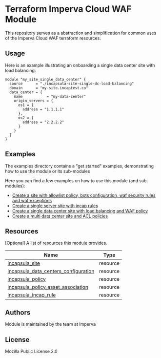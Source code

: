 # Terraform Imperva Cloud WAF Module


This repository serves as a abstraction and simplification for common uses of the Imperva Cloud WAF terraform resources. 


## Usage

Here is an example illustrating an onboarding a single data center site with load balancing:
  

```hcl
module "my_site_single_data_center" {
  source      = "./incapsula-site-single-dc-load-balancing"
  domain      = "my-site.incaptest.co"
  data_center = {
    name           = "my-data-center"
    origin_servers = {
      os1 = {
        address = "1.1.1.1"
      },
      os2 = {
        address = "2.2.2.2"
      }
    }
  }
}
```

## Examples

The examples directory contains a "get started" examples, demonstrating how to use the module or its sub-modules

Here you can find a few examples on how to use this module (and sub-modules):

- [Create a site with allowlist policy, bots configuration, waf security rules and waf exceptions](examples/quickstart-site)
- [Create a single server site with incap rules](examples/single-server-site)
- [Create a single data center site with load balancing and WAF policy](examples/single-data-center-load-blancing-site)
- [Create a multi data center site and ACL policies](examples/multi-data-center-site)


## Resources

[Optional] A list of resources this module provides.

| Name | Type |
|------|------|
| [incapsula_site](https://registry.terraform.io/providers/imperva/incapsula/latest/docs/resources/site) | resource |
| [incapsula_data_centers_configuration](https://registry.terraform.io/providers/imperva/incapsula/latest/docs/resources/data_centers_configuration) | resource |
| [incapsula_policy](https://registry.terraform.io/providers/imperva/incapsula/latest/docs/resources/policy) | resource |
| [incapsula_policy_asset_association](https://registry.terraform.io/providers/imperva/incapsula/latest/docs/resources/policy_asset_association) | resource |
| [incapsula_incap_rule](https://registry.terraform.io/providers/imperva/incapsula/latest/docs/resources/incap_rule) | resource |

## Authors

Module is maintained by the team at Imperva

## License

Mozilla Public License 2.0
